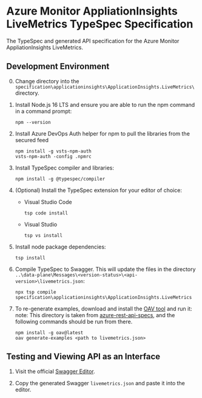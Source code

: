 # Azure Monitor AppliationInsights LiveMetrics TypeSpec Specification

The TypeSpec and generated API specification for the Azure Monitor AppliationInsights LiveMetrics.

## Development Environment

0. Change directory into the `specification\applicationinsights\ApplicationInsights.LiveMetrics\` directory.

1. Install Node.js 16 LTS and ensure you are able to run the npm command in a command prompt:

   ```console
   npm --version
   ```

2. Install Azure DevOps Auth helper for npm to pull the libraries from the secured feed

   ```console
   npm install -g vsts-npm-auth
   vsts-npm-auth -config .npmrc
   ```

3. Install TypeSpec compiler and libraries:

   ```console
   npm install -g @typespec/compiler
   ```

4. (Optional) Install the TypeSpec extension for your editor of choice:

   - Visual Studio Code

     ``` console
     tsp code install
     ```

   - Visual Studio

     ``` console
     tsp vs install
     ```

5. Install node package dependencies:

   ```console
   tsp install
   ```

6. Compile TypeSpec to Swagger.  This will update the files in the directory `..\data-plane\Messages\<version-status>\<api-version>\livemetrics.json`:

   ```console
   npx tsp compile specification\applicationinsights\ApplicationInsights.LiveMetrics
   ```

7. To re-generate examples, download and install the [OAV
   tool](https://github.com/Azure/oav) and run it: note: This directory is taken
   from [azure-rest-api-specs](https://github.com/Azure/azure-rest-api-specs),
   and the following commands should be run from there.

   ```console
   npm install -g oav@latest
   oav generate-examples <path to livemetrics.json>
   ```

## Testing and Viewing API as an Interface

1. Visit the official [Swagger Editor](https://editor.swagger.io/).

2. Copy the generated Swagger `livemetrics.json` and paste it into the editor.
